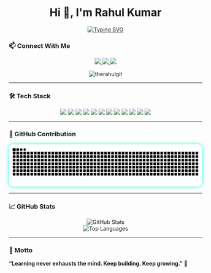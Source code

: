 <h1 align="center">Hi 👋, I'm Rahul Kumar</h1>

<p align="center">
  <a href="https://git.io/typing-svg">
    <img src="https://readme-typing-svg.demolab.com?font=Fira+Code&size=18&duration=4000&pause=1000&color=00FF00&center=true&vCenter=true&width=750&lines=Aspiring+Web+Developer+%26+Cybersecurity+Learner;Building+Secure+Web+Applications+with+Code;Solving+Real-World+Tech+Problems;Exploring+OWASP%2C+Bug+Bounty%2C+and+Ethical+Hacking" alt="Typing SVG" />
  </a>
</p>

### 📫 Connect With Me

<p align="center">
  <a href="https://www.linkedin.com/in/rahullibraz/" target="_blank">
    <img src="https://img.shields.io/badge/-Rahul%20Kumar-blue?style=flat&logo=Linkedin&logoColor=white"/>
  </a>
 <a href="https://twitter.com/Rahullibraz" target="_blank">
  <img src="https://img.shields.io/badge/-@Rahullibraz-1DA1F2?style=flat&logo=twitter&logoColor=white"/>
</a>

  <a href="mailto:rahul.leox@gmail.com" target="_blank">
    <img src="https://img.shields.io/badge/-rahul.leox@gmail.com-c14438?style=flat&logo=Gmail&logoColor=white"/>
  </a>
</p>


<p align="center">
  <img src="https://komarev.com/ghpvc/?username=therahulgit&label=Profile%20views&color=0e75b6&style=flat" alt="therahulgit" />
</p>

---

### 🛠️ Tech Stack

<p align="center">
  <img src="https://img.shields.io/badge/C++-00599C?style=flat&logo=c%2B%2B&logoColor=white"/>
  <img src="https://img.shields.io/badge/Python-14354C?style=flat&logo=python&logoColor=white"/>
  <img src="https://img.shields.io/badge/JavaScript-F7DF1E?style=flat&logo=javascript&logoColor=black"/>
  <img src="https://img.shields.io/badge/React-61DAFB?style=flat&logo=react&logoColor=black"/>
  <img src="https://img.shields.io/badge/Node.js-339933?style=flat&logo=node.js&logoColor=white"/>
  <img src="https://img.shields.io/badge/Express.js-000000?style=flat&logo=express&logoColor=white"/>
  <img src="https://img.shields.io/badge/MongoDB-4EA94B?style=flat&logo=mongodb&logoColor=white"/>
  <img src="https://img.shields.io/badge/MySQL-4479A1?style=flat&logo=mysql&logoColor=white"/>
  <img src="https://img.shields.io/badge/HTML5-E34F26?style=flat&logo=html5&logoColor=white"/>
  <img src="https://img.shields.io/badge/CSS3-1572B6?style=flat&logo=css3&logoColor=white"/>
  <img src="https://img.shields.io/badge/Git-F05032?style=flat&logo=git&logoColor=white"/>
  <img src="https://img.shields.io/badge/GitHub-181717?style=flat&logo=github&logoColor=white"/>
</p>

---

### 🐍 GitHub Contribution

<p align="center">
  <img src="https://raw.githubusercontent.com/TheRahulGit/TheRahulGit/output/snake.svg"
       style="max-width: 100%; border-radius: 12px; box-shadow: 0 0 10px #00ffcc;" />
</p>

---

### 📈 GitHub Stats


<p align="center">
  <img src="https://github-readme-stats.vercel.app/api?username=TheRahulGit&show_icons=true&theme=react&count_private=true" alt="GitHub Stats" />
  <br/>
  <img src="https://github-readme-stats.vercel.app/api/top-langs/?username=TheRahulGit&layout=compact&theme=react" alt="Top Languages" />
</p>

---

### 🔖 Motto  
**“Learning never exhausts the mind. Keep building. Keep growing.”** 🚀

